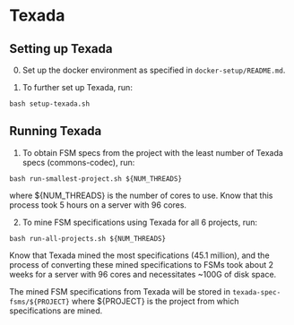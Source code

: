 # Texada

## Setting up Texada

0. Set up the docker environment as specified in `docker-setup/README.md`.

1. To further set up Texada, run:

```
bash setup-texada.sh
```

## Running Texada

1. To obtain FSM specs from the project with the least number of Texada specs (commons-codec), run:

```
bash run-smallest-project.sh ${NUM_THREADS}
```
where ${NUM_THREADS} is the number of cores to use. Know that this process took 5 hours on a server with 96 cores.

2. To mine FSM specifications using Texada for all 6 projects, run:

```
bash run-all-projects.sh ${NUM_THREADS}
```
Know that Texada mined the most specifications (45.1 million), and the process of converting these mined specifications to FSMs took about 2 weeks for a server with 96 cores and necessitates ~100G of disk space.

The mined FSM specifications from Texada will be stored in `texada-spec-fsms/${PROJECT}` where ${PROJECT} is the project from which specifications are mined.
